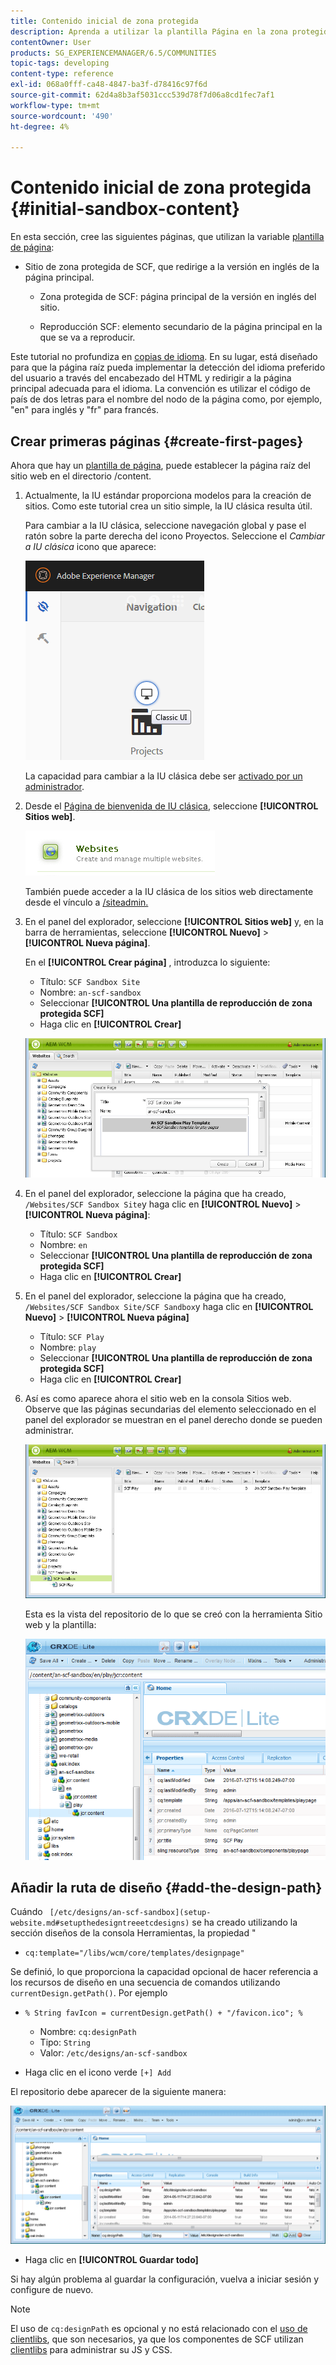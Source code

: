 ```yaml
---
title: Contenido inicial de zona protegida
description: Aprenda a utilizar la plantilla Página en la zona protegida para crear una página principal para una versión en inglés de un sitio web y una página secundaria de la página principal.
contentOwner: User
products: SG_EXPERIENCEMANAGER/6.5/COMMUNITIES
topic-tags: developing
content-type: reference
exl-id: 068a0fff-ca48-4847-ba3f-d78416c97f6d
source-git-commit: 62d4a8b3af5031ccc539d78f7d06a8cd1fec7af1
workflow-type: tm+mt
source-wordcount: '490'
ht-degree: 4%

---
```


# Contenido inicial de zona protegida {#initial-sandbox-content}

En esta sección, cree las siguientes páginas, que utilizan la variable [plantilla de página](initial-app.md#createthepagetemplate):

* Sitio de zona protegida de SCF, que redirige a la versión en inglés de la página principal.

   * Zona protegida de SCF: página principal de la versión en inglés del sitio.

   * Reproducción SCF: elemento secundario de la página principal en la que se va a reproducir.

Este tutorial no profundiza en [copias de idioma](../../help/sites-administering/tc-prep.md). En su lugar, está diseñado para que la página raíz pueda implementar la detección del idioma preferido del usuario a través del encabezado del HTML y redirigir a la página principal adecuada para el idioma. La convención es utilizar el código de país de dos letras para el nombre del nodo de la página como, por ejemplo, &quot;en&quot; para inglés y &quot;fr&quot; para francés.

## Crear primeras páginas {#create-first-pages}

Ahora que hay un [plantilla de página](initial-app.md#createthepagetemplate), puede establecer la página raíz del sitio web en el directorio /content.

1. Actualmente, la IU estándar proporciona modelos para la creación de sitios. Como este tutorial crea un sitio simple, la IU clásica resulta útil.

   Para cambiar a la IU clásica, seleccione navegación global y pase el ratón sobre la parte derecha del icono Proyectos. Seleccione el *Cambiar a IU clásica* icono que aparece:

   ![classic-ui](assets/classic-ui.png)

   La capacidad para cambiar a la IU clásica debe ser [activado por un administrador](../../help/sites-administering/enable-classic-ui.md).

1. Desde el [Página de bienvenida de IU clásica](http://localhost:4502/welcome.html), seleccione **[!UICONTROL Sitios web]**.

   ![classic-ui-website](assets/classic-ui-website.png)

   También puede acceder a la IU clásica de los sitios web directamente desde el vínculo a [/siteadmin.](http://localhost:4502/siteadmin)

1. En el panel del explorador, seleccione **[!UICONTROL Sitios web]** y, en la barra de herramientas, seleccione **[!UICONTROL Nuevo]** > **[!UICONTROL Nueva página]**.

   En el **[!UICONTROL Crear página]** , introduzca lo siguiente:

   * Título: `SCF Sandbox Site`
   * Nombre: `an-scf-sandbox`
   * Seleccionar **[!UICONTROL Una plantilla de reproducción de zona protegida SCF]**
   * Haga clic en **[!UICONTROL Crear]**

   ![classic-ui-create-page](assets/classic-ui-create-page.png)

1. En el panel del explorador, seleccione la página que ha creado, `/Websites/SCF Sandbox Site`y haga clic en **[!UICONTROL Nuevo]** > **[!UICONTROL Nueva página]**:

   * Título: `SCF Sandbox`
   * Nombre: `en`
   * Seleccionar **[!UICONTROL Una plantilla de reproducción de zona protegida SCF]**
   * Haga clic en **[!UICONTROL Crear]**

1. En el panel del explorador, seleccione la página que ha creado, `/Websites/SCF Sandbox Site/SCF Sandbox`y haga clic en **[!UICONTROL Nuevo]** > **[!UICONTROL Nueva página]**

   * Título: `SCF Play`
   * Nombre: `play`
   * Seleccionar **[!UICONTROL Una plantilla de reproducción de zona protegida SCF]**
   * Haga clic en **[!UICONTROL Crear]**

1. Así es como aparece ahora el sitio web en la consola Sitios web. Observe que las páginas secundarias del elemento seleccionado en el panel del explorador se muestran en el panel derecho donde se pueden administrar.

   ![classic-ui-website-page](assets/classic-ui-website-page.png)

   Esta es la vista del repositorio de lo que se creó con la herramienta Sitio web y la plantilla:

   ![classic-ui-repository-view](assets/classic-ui-repository-view.png)

## Añadir la ruta de diseño {#add-the-design-path}

Cuándo ` [/etc/designs/an-scf-sandbox](setup-website.md#setupthedesigntreeetcdesigns)` se ha creado utilizando la sección diseños de la consola Herramientas, la propiedad &quot;

* `cq:template="/libs/wcm/core/templates/designpage"`

Se definió, lo que proporciona la capacidad opcional de hacer referencia a los recursos de diseño en una secuencia de comandos utilizando `currentDesign.getPath()`. Por ejemplo

* `% String favIcon = currentDesign.getPath() + "/favicon.ico"; %`


   * Nombre: `cq:designPath`
   * Tipo: `String`
   * Valor: `/etc/designs/an-scf-sandbox`

* Haga clic en el icono verde `[+] Add`

El repositorio debe aparecer de la siguiente manera:

![classic-ui-repository-path](assets/classic-ui-repository-path.png)

* Haga clic en **[!UICONTROL Guardar todo]**

Si hay algún problema al guardar la configuración, vuelva a iniciar sesión y configure de nuevo.

>[!NOTE]
>
>El uso de `cq:designPath` es opcional y no está relacionado con el [uso de clientlibs](develop-app.md#includeclientlibsintemplate), que son necesarios, ya que los componentes de SCF utilizan [clientlibs](client-customize.md#clientlibs-for-scf) para administrar su JS y CSS.
